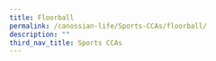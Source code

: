 ```yaml
---
title: Floorball
permalink: /canossian-life/Sports-CCAs/floorball/
description: ""
third_nav_title: Sports CCAs
---
```

